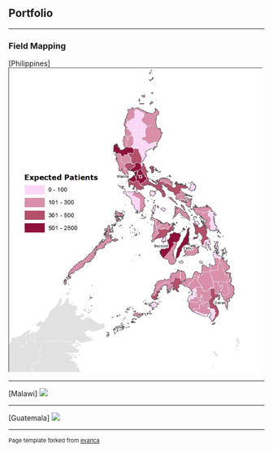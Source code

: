 ## Portfolio

---

### Field Mapping

[Philippines]
<img src="images/PHI_patientmodel.jpg" width="500" height="600"/>

---
[Malawi]
<img src="images/dummy_thumbnail.jpg?raw=true"/>

---
[Guatemala]
<img src="images/dummy_thumbnail.jpg?raw=true"/>



---
<p style="font-size:11px">Page template forked from <a href="https://github.com/evanca/quick-portfolio">evanca</a></p>
<!-- Remove above link if you don't want to attibute -->
